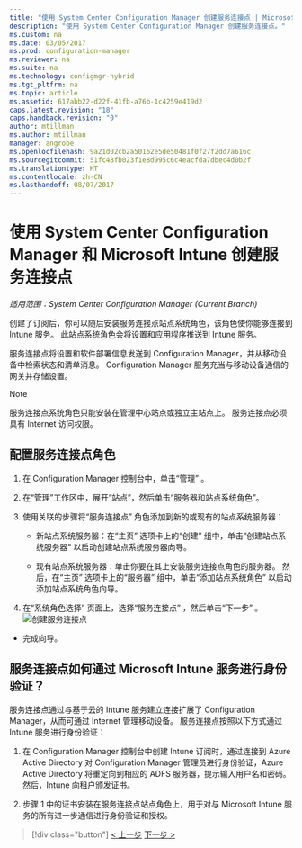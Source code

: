 ```yaml
---
title: "使用 System Center Configuration Manager 创建服务连接点 | Microsoft Docs"
description: "使用 System Center Configuration Manager 创建服务连接点。"
ms.custom: na
ms.date: 03/05/2017
ms.prod: configuration-manager
ms.reviewer: na
ms.suite: na
ms.technology: configmgr-hybrid
ms.tgt_pltfrm: na
ms.topic: article
ms.assetid: 617abb22-d22f-41fb-a76b-1c4259e419d2
caps.latest.revision: "18"
caps.handback.revision: "0"
author: mtillman
ms.author: mtillman
manager: angrobe
ms.openlocfilehash: 9a21d02cb2a50162e5de50481f0f27f2dd7a616c
ms.sourcegitcommit: 51fc48fb023f1e8d995c6c4eacfda7dbec4d0b2f
ms.translationtype: HT
ms.contentlocale: zh-CN
ms.lasthandoff: 08/07/2017
---
```

# <a name="create-a-service-connection-point-with-system-center-configuration-manager-and-microsoft-intune"></a>使用 System Center Configuration Manager 和 Microsoft Intune 创建服务连接点

*适用范围：System Center Configuration Manager (Current Branch)*

创建了订阅后，你可以随后安装服务连接点站点系统角色，该角色使你能够连接到 Intune 服务。 此站点系统角色会将设置和应用程序推送到 Intune 服务。

 服务连接点将设置和软件部署信息发送到 Configuration Manager，并从移动设备中检索状态和清单消息。 Configuration Manager 服务充当与移动设备通信的网关并存储设置。

> [!NOTE]
>  服务连接点系统角色只能安装在管理中心站点或独立主站点上。 服务连接点必须具有 Internet 访问权限。


## <a name="configure-the-service-connection-point-role"></a>配置服务连接点角色

1.  在 Configuration Manager 控制台中，单击“管理” 。

2.  在“管理”工作区中，展开“站点”，然后单击“服务器和站点系统角色”。

3.  使用关联的步骤将“服务连接点”  角色添加到新的或现有的站点系统服务器：

    -   新站点系统服务器：在“主页”  选项卡上的“创建”  组中，单击“创建站点系统服务器”  以启动创建站点系统服务器向导。

    -   现有站点系统服务器：单击你要在其上安装服务连接点角色的服务器。 然后，在“主页”  选项卡上的“服务器”  组中，单击“添加站点系统角色”  以启动添加站点系统角色向导。

4.  在“系统角色选择”  页面上，选择“服务连接点” ，然后单击“下一步” 。
![创建服务连接点](../media/mdm-service-connection-point.png)

* 完成向导。

## <a name="how-does-the-service-connection-point-authenticate-with-the-microsoft-intune-service"></a>服务连接点如何通过 Microsoft Intune 服务进行身份验证？
 服务连接点通过与基于云的 Intune 服务建立连接扩展了 Configuration Manager，从而可通过 Internet 管理移动设备。 服务连接点按照以下方式通过 Intune 服务进行身份验证：

1.  在 Configuration Manager 控制台中创建 Intune 订阅时，通过连接到 Azure Active Directory 对 Configuration Manager 管理员进行身份验证，Azure Active Directory 将重定向到相应的 ADFS 服务器，提示输入用户名和密码。 然后，Intune 向租户颁发证书。

2.  步骤 1 中的证书安装在服务连接点站点角色上，用于对与 Microsoft Intune 服务的所有进一步通信进行身份验证和授权。

> [!div class="button"]
[< 上一步](terms-and-conditions.md)  [下一步 >](enable-platform-enrollment.md)
